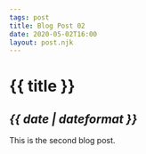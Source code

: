 ```yaml
---
tags: post
title: Blog Post 02
date: 2020-05-02T16:00
layout: post.njk
---
```


# {{ title }}

## **_{{ date | dateformat }}_**

This is the second blog post.
